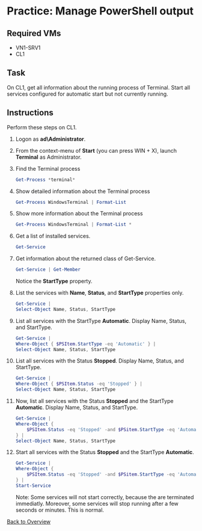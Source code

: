 # Practice: Manage PowerShell output

## Required VMs

* VN1-SRV1
* CL1

## Task

On CL1, get all information about the running process of Terminal. Start all services configured for automatic start but not currently running.

## Instructions

Perform these steps on CL1.

1. Logon as **ad\Administrator**.
1. From the context-menu of **Start** (you can press WIN + X), launch **Terminal** as Administrator.
1. Find the Terminal process

    ````powershell
    Get-Process *terminal*
    ````

1. Show detailed information about the Terminal process

    ````powershell
    Get-Process WindowsTerminal | Format-List
    ````

1. Show more information about the Terminal process

    ````powershell
    Get-Process WindowsTerminal | Format-List *
    ````

1. Get a list of installed services.

    ````powershell
    Get-Service
    ````

1. Get information about the returned class of Get-Service.

    ````powershell
    Get-Service | Get-Member
    ````

    Notice the **StartType** property.

1. List the services with **Name**, **Status**, and **StartType** properties only.

    ````powershell
    Get-Service | 
    Select-Object Name, Status, StartType
    ````

1. List all services with the StartType **Automatic**. Display Name, Status, and StartType.

    ````powershell
    Get-Service | 
    Where-Object { $PSItem.StartType -eq 'Automatic' } | 
    Select-Object Name, Status, StartType
    ````

1. List all services with the Status **Stopped**. Display Name, Status, and StartType.

    ````powershell
    Get-Service | 
    Where-Object { $PSItem.Status -eq 'Stopped' } | 
    Select-Object Name, Status, StartType
    ````

1. Now, list all services with the Status **Stopped** and the StartType **Automatic**. Display Name, Status, and StartType.

    ````powershell
    Get-Service | 
    Where-Object { 
        $PSItem.Status -eq 'Stopped' -and $PSitem.StartType -eq 'Automatic'
    } | 
    Select-Object Name, Status, StartType
    ````

1. Start all services with the Status **Stopped** and the StartType **Automatic**.

    ````powershell
    Get-Service | 
    Where-Object { 
        $PSItem.Status -eq 'Stopped' -and $PSitem.StartType -eq 'Automatic'
    } | 
    Start-Service
    ````

    Note: Some services will not start correctly, because the are terminated immediatly. Moreover, some services will stop running after a few seconds or minutes. This is normal.

[Back to Overview](../WinGLA.md)